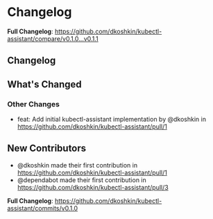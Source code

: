 # Changelog

<!-- Release notes generated using configuration in .github/release.yaml at main -->



**Full Changelog**: https://github.com/dkoshkin/kubectl-assistant/compare/v0.1.0...v0.1.1

## Changelog

<!-- Release notes generated using configuration in .github/release.yaml at main -->

## What's Changed
### Other Changes
* feat: Add initial kubectl-assistant implementation by @dkoshkin in https://github.com/dkoshkin/kubectl-assistant/pull/1

## New Contributors
* @dkoshkin made their first contribution in https://github.com/dkoshkin/kubectl-assistant/pull/1
* @dependabot made their first contribution in https://github.com/dkoshkin/kubectl-assistant/pull/3

**Full Changelog**: https://github.com/dkoshkin/kubectl-assistant/commits/v0.1.0
